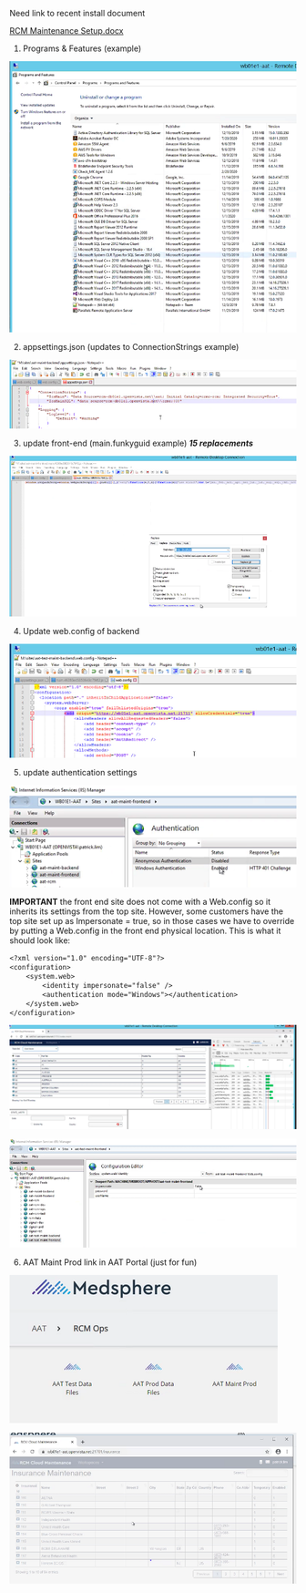 Need link to recent install document

[RCM Maintenance Setup.docx](/.attachments/RCM%20Maintenance%20Setup-f169ee3b-7dd5-4243-9e0c-5df93023f268.docx)

1. Programs & Features (example)

![image.png](/.attachments/image-16ef272a-68c8-497f-8363-54d4dce031cb.png)

2. appsettings.json (updates to ConnectionStrings example)

![image.png](/.attachments/image-9f5c276c-3c07-4183-85fb-0394eaa80740.png)

3. update front-end (main.funkyguid example) ***15 replacements***

![image.png](/.attachments/image-d5cf0dea-71cf-4466-9dd9-600e48dfcd3a.png)

4. Update web.config of backend

![image.png](/.attachments/image-ca29bbdc-ac12-4c1b-9c2d-5ad3a22cf7e0.png)

5. update authentication settings

![image.png](/.attachments/image-12f99054-967d-478c-b174-1983027c2a3e.png)


**IMPORTANT** the front end site does not come with a Web.config so it inherits its settings from the top site. However, some customers have the top site set up as Impersonate = true, so in those cases we have to override by putting a Web.config in the front end physical location. This is what it should look like:


```
<?xml version="1.0" encoding="UTF-8"?>
<configuration>
    <system.web>
		<identity impersonate="false" />
		<authentication mode="Windows"></authentication>
    </system.web>
</configuration>
```



![image.png](/.attachments/image-822d7542-7963-4383-92e1-12e89b5ac1bb.png)

![image.png](/.attachments/image-d8abc902-75de-4a10-9eaf-eaa5c729bcf6.png)

6. AAT Maint Prod link in AAT Portal (just for fun)

![image.png](/.attachments/image-7f89a6d6-561e-4170-bc5f-fa608f5ac058.png)

![image.png](/.attachments/image-f9887e34-285b-46df-8345-0a3b370ee9ae.png)



